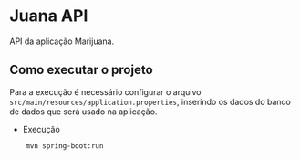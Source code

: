 # Juana API
API da aplicação Marijuana.

## Como executar o projeto
Para a execução é necessário configurar o arquivo `src/main/resources/application.properties`, inserindo os dados do banco de dados que será usado na aplicação.

- Execução
```
    mvn spring-boot:run
```